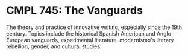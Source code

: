 # CMPL 745: The Vanguards

The theory and practice of innovative writing, especially since the 19th century. Topics include the historical Spanish American and Anglo-European vanguards, experimental literature, modernismo's literary rebellion, gender, and cultural studies.